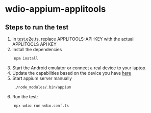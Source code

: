 # wdio-appium-applitools

## Steps to run the test
1. In [test.e2e.ts](test/specs/test.e2e.ts), replace APPLITOOLS-API-KEY with the actual APPLITOOLS API KEY
2. Install the dependencies
```bash
    npm install
```
3. Start the Android emulator or connect a real device to your laptop. 
4. Update the capabilities based on the device you have [here](wdio.conf.ts)
5. Start appium server manually
```bash
    ./node_modules/.bin/appium
```
6. Run the test: 
```bash 
    npx wdio run wdio.conf.ts
```
